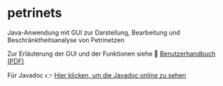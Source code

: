 # petrinets
Java-Anwendung mit GUI zur Darstellung, Bearbeitung und Beschränktheitsanalyse von Petrinetzen

Zur Erläuterung der GUI und der Funktionen siehe 📄 [Benutzerhandbuch (PDF)](documentaion/Dokumentation.pdf)

Für Javadoc 👉 [Hier klicken, um die Javadoc online zu sehen](https://fehle.github.io/petrinets/)
